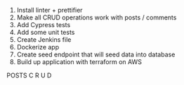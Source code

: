 1. Install linter + prettifier
2. Make all CRUD operations work with posts / comments
3. Add Cypress tests
4. Add some unit tests
5. Create Jenkins file
6. Dockerize app
7. Create seed endpoint that will seed data into database
8. Build up application with terraform on AWS


POSTS
C
R
U
D